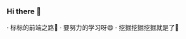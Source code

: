 ### Hi there 👋

<!--
**Wcb-2000/Wcb-2000** is a ✨ _special_ ✨ repository because its `README.md` (this file) appears on your GitHub profile.

Here are some ideas to get you started:

- 🔭 I’m currently working on ...
- 🌱 I’m currently learning ...
- 👯 I’m looking to collaborate on ...
- 🤔 I’m looking for help with ...
- 💬 Ask me about ...
- 📫 How to reach me: ...
- 😄 Pronouns: ...
- ⚡ Fun fact: ...
-->
· 标标的前端之路🌱
· 要努力的学习呀😄
· 挖掘挖掘挖掘就是了🔭
